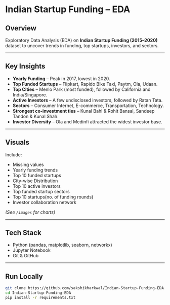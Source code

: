 # Indian Startup Funding – EDA

## Overview
Exploratory Data Analysis (EDA) on **Indian Startup Funding (2015–2020)** dataset to uncover trends in funding, top startups, investors, and sectors.

---

## Key Insights
- **Yearly Funding** – Peak in 2017, lowest in 2020.  
- **Top Funded Startups** – Flipkart, Rapido Bike Taxi, Paytm, Ola, Udaan.  
- **Top Cities** – Menlo Park (most funded), followed by California and India/Singapore.  
- **Active Investors** – A few undisclosed investors, followed by Ratan Tata.  
- **Sectors** – Consumer Internet, E-commerce, Transportation, Technology.  
- **Strongest co-investment ties** – Kunal Bahl & Rohit Bansal, Sandeep Tandon & Kunal Shah.  
- **Investor Diversity** – Ola and Medinfi attracted the widest investor base.  

---

## Visuals
Include:
- Missing values  
- Yearly funding trends  
- Top 10 funded startups  
- City-wise Distribution  
- Top 10 active investors  
- Top funded startup sectors  
- Top 10 startups(no. of funding rounds)  
- Investor collaboration network  

*(See `/images` for charts)*

---

## Tech Stack
- Python (pandas, matplotlib, seaborn, networkx)  
- Jupyter Notebook  
- Git & GitHub  

---

## Run Locally
```bash
git clone https://github.com/sakshikharkwal/Indian-Startup-Funding-EDA.git
cd Indian-Startup-Funding-EDA
pip install -r requirements.txt
